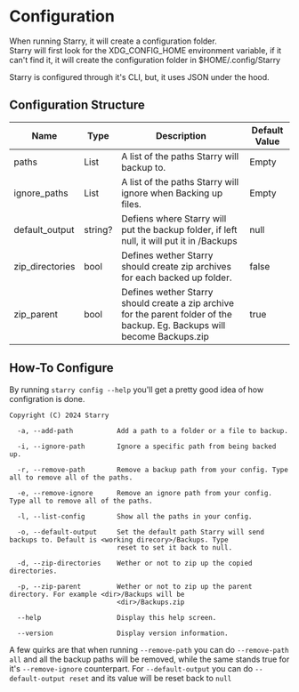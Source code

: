 # Configuration

When running Starry, it will create a configuration folder. <br>
Starry will first look for the XDG_CONFIG_HOME environment variable, if it can't find it, it will create the configuration folder in $HOME/.config/Starry

Starry is configured through it's CLI, but, it uses JSON under the hood.

## Configuration Structure
| Name            | Type         | Description                                                                                                                | Default Value |
|-----------------|--------------|----------------------------------------------------------------------------------------------------------------------------|---------------|
| paths           | List<string> | A list of the paths Starry will backup to.                                                                                 | Empty         |
| ignore_paths    | List<string> | A list of the paths Starry will ignore when Backing up files.                                                              | Empty         |
| default_output  | string?      | Defiens where Starry will put the backup folder, if left null, it will put it in <WorkingDir>/Backups                      | null          |
| zip_directories | bool         | Defines wether Starry should create zip archives for each backed up folder.                                                | false         |
| zip_parent      | bool         | Defines wether Starry should create a zip archive for the parent folder of the backup. Eg. Backups will become Backups.zip | true          |

## How-To Configure
By running `starry config --help` you'll get a pretty good idea of how configration is done.

```
Copyright (C) 2024 Starry

  -a, --add-path           Add a path to a folder or a file to backup.

  -i, --ignore-path        Ignore a specific path from being backed up.

  -r, --remove-path        Remove a backup path from your config. Type all to remove all of the paths.

  -e, --remove-ignore      Remove an ignore path from your config. Type all to remove all of the paths.

  -l, --list-config        Show all the paths in your config.

  -o, --default-output     Set the default path Starry will send backups to. Default is <working direcory>/Backups. Type
                           reset to set it back to null.

  -d, --zip-directories    Wether or not to zip up the copied directories.

  -p, --zip-parent         Wether or not to zip up the parent directory. For example <dir>/Backups will be
                           <dir>/Backups.zip

  --help                   Display this help screen.

  --version                Display version information.
```

A few quirks are that when running `--remove-path` you can do `--remove-path all` and all the backup paths will be removed, while the same stands true for it's `--remove-ignore` counterpart. For `--default-output` you can do `--default-output reset` and its value will be reset back to `null`

